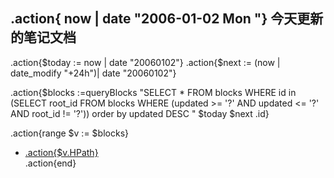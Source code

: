 ## .action{ now | date "2006-01-02  Mon "} 今天更新的笔记文档


.action{$today := now | date "20060102"}
.action{$next := (now | date_modify "+24h")| date "20060102"}


.action{$blocks :=queryBlocks "SELECT * FROM blocks WHERE id in (SELECT root_id FROM blocks WHERE (updated >= '?' AND updated <= '?' AND root_id != '?')) order by updated DESC " $today $next .id}


.action{range $v := $blocks}
- [.action{$v.HPath}](siyuan://block/.action{$v.ID})  
.action{end}

